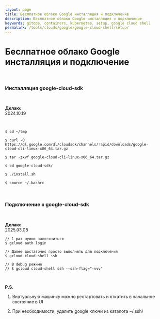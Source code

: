 ```yaml
---
layout: page
title: Беслпатное облако Google инсталляция и подключение
description: Беслпатное облако Google инсталляция и подключение
keywords: gitops, containers, kubernetes, setup, google cloud shell
permalink: /tools/clouds/google/google-cloud-shell/setup/
---
```


# Беслпатное облако Google инсталляция и подключение

<br/>

### Инсталляция google-cloud-sdk

<br/>

**Делаю:**  
2024.10.19

<br/>

```
$ cd ~/tmp

$ curl -O https://dl.google.com/dl/cloudsdk/channels/rapid/downloads/google-cloud-cli-linux-x86_64.tar.gz

$ tar -zxvf google-cloud-cli-linux-x86_64.tar.gz

$ cd google-cloud-sdk/

$ ./install.sh

$ source ~/.bashrc
```

<br/>

### Подключение к google-cloud-sdk

<br/>

**Делаю:**  
2025.03.08

```
// 1 раз нужно залогиниться
$ gcloud auth login

// Далее достаточно просто выполнять для подключения
$ gcloud cloud-shell ssh

// В debug режиме
// $ gcloud cloud-shell ssh --ssh-flag="-vvv"
```

<br/>

**P.S.**

1. Виртуальную машинку можно рестартовать и откатить в начальное состояние в UI

2. При необходимости, удалить google ключи из каталога ~/.ssh/
